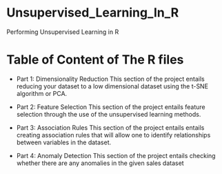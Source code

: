 # Unsupervised_Learning_In_R
Performing Unsupervised Learning in R

# Table of Content of The R files
* Part 1: Dimensionality Reduction
This section of the project entails reducing your dataset to a low dimensional dataset using the t-SNE algorithm or PCA.

* Part 2: Feature Selection
This section of the project entails feature selection through the use of the unsupervised learning methods.

* Part 3: Association Rules
This section of the project entails entails creating association rules that will allow one to identify relationships between variables in the dataset.

* Part 4: Anomaly Detection
This section of the project entails checking whether there are any anomalies in the given sales dataset
